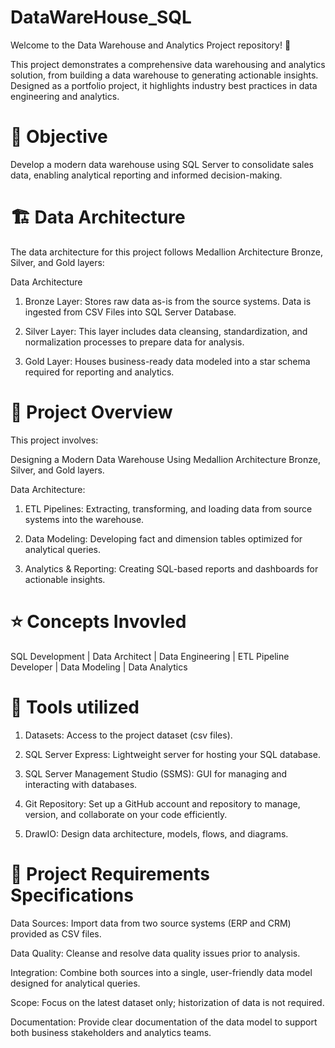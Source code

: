 # DataWareHouse_SQL

Welcome to the Data Warehouse and Analytics Project repository! 🚀

This project demonstrates a comprehensive data warehousing and analytics solution, from building a data warehouse to generating actionable insights. Designed as a portfolio project, it highlights industry best practices in data engineering and analytics.

# 📌 Objective

Develop a modern data warehouse using SQL Server to consolidate sales data, enabling analytical reporting and informed decision-making.


# 🏗️ Data Architecture

The data architecture for this project follows Medallion Architecture Bronze, Silver, and Gold layers: 

Data Architecture

1. Bronze Layer: Stores raw data as-is from the source systems. Data is ingested from CSV Files into SQL Server Database.

2. Silver Layer: This layer includes data cleansing, standardization, and normalization processes to prepare data for analysis.

3. Gold Layer: Houses business-ready data modeled into a star schema required for reporting and analytics.


# 📖 Project Overview


This project involves:

Designing a Modern Data Warehouse Using Medallion Architecture Bronze, Silver, and Gold layers.

Data Architecture: 

1. ETL Pipelines: Extracting, transforming, and loading data from source systems into the warehouse.

2. Data Modeling: Developing fact and dimension tables optimized for analytical queries.

3. Analytics & Reporting: Creating SQL-based reports and dashboards for actionable insights.

# ⭐ Concepts  Invovled 
SQL Development | 
Data Architect | 
Data Engineering | 
ETL Pipeline Developer | 
Data Modeling | 
Data Analytics

# 🔧 Tools utilized

1. Datasets: Access to the project dataset (csv files).

2. SQL Server Express: Lightweight server for hosting your SQL database.

3. SQL Server Management Studio (SSMS): GUI for managing and interacting with databases.

4. Git Repository: Set up a GitHub account and repository to manage, version, and collaborate on your code efficiently.

5. DrawIO: Design data architecture, models, flows, and diagrams.


# 📓 Project Requirements Specifications

Data Sources: Import data from two source systems (ERP and CRM) provided as CSV files.

Data Quality: Cleanse and resolve data quality issues prior to analysis.

Integration: Combine both sources into a single, user-friendly data model designed for analytical queries.

Scope: Focus on the latest dataset only; historization of data is not required.

Documentation: Provide clear documentation of the data model to support both business stakeholders and analytics teams.
